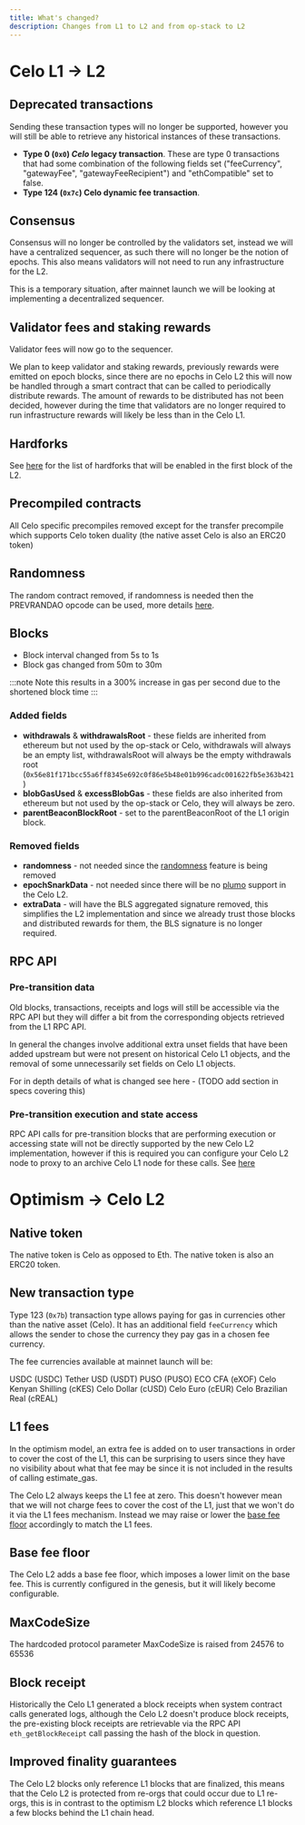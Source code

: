 ```yaml
---
title: What's changed?
description: Changes from L1 to L2 and from op-stack to L2
---
```


# Celo L1 → L2

## Deprecated transactions

Sending these transaction types will no longer be supported, however you will still be able to retrieve any historical instances of these transactions.

* __Type 0 (`0x0`) _Celo_ legacy transaction__. These are type 0 transactions that had some combination of the following fields set ("feeCurrency", "gatewayFee", "gatewayFeeRecipient") and "ethCompatible" set to false.
* __Type 124 (`0x7c`) Celo dynamic fee transaction__.

## Consensus

Consensus will no longer be controlled by the validators set, instead we will have a centralized sequencer, as such there will no longer be the notion of epochs. This also means validators will not need to run any infrastructure for the L2.

This is a temporary situation, after mainnet launch we will be looking at implementing a decentralized sequencer.  

## Validator fees and staking rewards

Validator fees will now go to the sequencer.

We plan to keep validator and staking rewards, previously rewards were emitted on epoch blocks, since there are no epochs in Celo L2 this will now be handled through a smart contract that can be called to periodically distribute rewards.
The amount of rewards to be distributed has not been decided, however during the time that validators are no longer required to run infrastructure rewards will likely be less than in the Celo L1.

## Hardforks

See [here](https://specs.Celo.org/l2_migration.html#changes-for-contracts-developers) for the list of hardforks that will be enabled in the first block of the L2.

## Precompiled contracts

All Celo specific precompiles removed except for the transfer precompile which supports Celo token duality (the native asset Celo is also an ERC20 token)

## Randomness

The random contract removed, if randomness is needed then the PREVRANDAO opcode can be used, more details [here](https://specs.Celo.org/l2_migration.html#deactivated-random-contract).

## Blocks

* Block interval changed from 5s to 1s
* Block gas changed from 50m to 30m

:::note
Note this results in a 300% increase in gas per second due to the shortened block time
:::

### Added fields
* __withdrawals__ & __withdrawalsRoot__ - these fields are inherited from ethereum but not used by the op-stack or Celo, withdrawals will always be an empty list, withdrawalsRoot will always be the empty withdrawals root (`0x56e81f171bcc55a6ff8345e692c0f86e5b48e01b996cadc001622fb5e363b421`)
* __blobGasUsed__ & __excessBlobGas__ - these fields are also inherited from ethereum but not used by the op-stack or Celo, they will always be zero.
* __parentBeaconBlockRoot__ - set to the parentBeaconRoot of the L1 origin block.

### Removed fields
* __randomness__ - not needed since the [randomness](#randomness) feature is being removed
* __epochSnarkData__ - not needed since there will be no [plumo](https://docs.Celo.org/protocol/plumo) support in the Celo L2.
* __extraData__ - will have the BLS aggregated signature removed, this simplifies the L2 implementation and since we already trust those blocks and distributed rewards for them, the BLS signature is no longer required.

## RPC API

### Pre-transition data

Old blocks, transactions, receipts and logs will still be accessible via the RPC API but they will differ a bit from the corresponding objects retrieved from the L1 RPC API.

In general the changes involve additional extra unset fields that have been added upstream but were not present on historical Celo L1 objects, and the removal of some unnecessarily set fields on Celo L1 objects.

For in depth details of what is changed see here - (TODO add section in specs covering this)

### Pre-transition execution and state access

RPC API calls for pre-transition blocks that are performing execution or accessing state will not be directly supported by the new Celo L2 implementation, however if this is required you can configure your Celo L2 node to proxy to an archive Celo L1 node for these calls. See [here](./l2-operator-guide#supporting-historical-execution)


# Optimism → Celo L2

## Native token
The native token is Celo as opposed to Eth. The native token is also an ERC20 token.

## New transaction type

Type 123 (`0x7b`) transaction type allows paying for gas in currencies other than the native asset (Celo). It has an additional field `feeCurrency` which allows the sender to chose the currency they pay gas in a chosen fee currency.

The fee currencies available at mainnet launch will be:

USDC (USDC)
Tether USD (USDT)
PUSO (PUSO)
ECO CFA (eXOF)
Celo Kenyan Shilling (cKES)
Celo Dollar (cUSD)
Celo Euro (cEUR)
Celo Brazilian Real (cREAL)

## L1 fees

In the optimism model, an extra fee is added on to user transactions in order to cover the cost of the L1, this can be surprising to users since they have no visibility about what that fee may be since it is not included in the results of calling estimate_gas.

The Celo L2 always keeps the L1 fee at zero. This doesn't however mean that we will not charge fees to cover the cost of the L1, just that we won't do it via the L1 fees mechanism. Instead we may raise or lower the [base fee floor](#base-fee-floor) accordingly to match the L1 fees.

## Base fee floor

The Celo L2 adds a base fee floor, which imposes a lower limit on the base fee. This is currently configured in the genesis, but it will likely become configurable.

## MaxCodeSize

The hardcoded protocol parameter MaxCodeSize is raised from 24576 to 65536

## Block receipt

Historically the Celo L1 generated a block receipts when system contract calls generated logs, although the Celo L2 doesn't produce block receipts, the pre-existing block receipts are retrievable via the RPC API `eth_getBlockReceipt` call passing the hash of the block in question.

## Improved finality guarantees

The Celo L2 blocks only reference L1 blocks that are finalized, this means that the Celo L2 is protected from re-orgs that could occur due to L1 re-orgs, this is in contrast to the optimism L2 blocks which reference L1 blocks a few blocks behind the L1 chain head.
